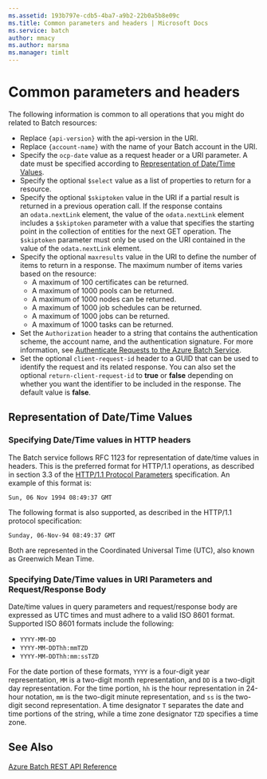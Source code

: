 ```yaml
---
ms.assetid: 193b797e-cdb5-4ba7-a9b2-22b0a5b8e09c
ms.title: Common parameters and headers | Microsoft Docs
ms.service: batch
author: mmacy
ms.author: marsma
ms.manager: timlt
---
```


# Common parameters and headers

The following information is common to all operations that you might do related to Batch resources:

-   Replace `{api-version}` with the api-version in the URI.
-   Replace `{account-name}` with the name of your Batch account in the URI.
-   Specify the `ocp-date` value as a request header or a URI parameter. A date must be specified according to [Representation of Date/Time Values](#representation-of-datetime-values).
-   Specify the optional `$select` value as a list of properties to return for a resource.
-   Specify the optional `$skiptoken` value in the URI if a partial result is returned in a previous operation call. If the response contains an `odata.nextLink` element, the value of the `odata.nextLink` element includes a `$skiptoken` parameter with a value that specifies the starting point in the collection of entities for the next GET operation. The `$skiptoken` parameter must only be used on the URI contained in the value of the `odata.nextLink` element.
-   Specify the optional `maxresults` value in the URI to define the number of items to return in a response. The maximum number of items varies based on the resource:
    -   A maximum of 100 certificates can be returned.
    -   A maximum of 1000 pools can be returned.
    -   A maximum of 1000 nodes can be returned.
    -   A maximum of 1000 job schedules can be returned.
    -   A maximum of 1000 jobs can be returned.
    -   A maximum of 1000 tasks can be returned.
-   Set the `Authorization` header to a string that contains the authentication scheme, the account name, and the authentication signature. For more information, see [Authenticate Requests to the Azure Batch Service](~/documentation/batchservice/authenticate-requests-to-the-azure-batch-service.md).
-   Set the optional `client-request-id` header to a GUID that can be used to identify the request and its related response. You can also set the optional `return-client-request-id` to **true** or **false** depending on whether you want the identifier to be included in the response. The default value is **false**.

## Representation of Date/Time Values

### Specifying Date/Time values in HTTP headers
 The Batch service follows RFC 1123 for representation of date/time values in headers. This is the preferred format for HTTP/1.1 operations, as described in section 3.3 of the [HTTP/1.1 Protocol Parameters](http://go.microsoft.com/fwlink/?linkid=133333) specification. An example of this format is:

`Sun, 06 Nov 1994 08:49:37 GMT`

 The following format is also supported, as described in the HTTP/1.1 protocol specification:

`Sunday, 06-Nov-94 08:49:37 GMT`

 Both are represented in the Coordinated Universal Time (UTC), also known as Greenwich Mean Time.

### Specifying Date/Time values in URI Parameters and Request/Response Body
 Date/time values in query parameters and request/response body are expressed as UTC times and must adhere to a valid ISO 8601 format. Supported ISO 8601 formats include the following:

-   `YYYY-MM-DD`
-   `YYYY-MM-DDThh:mmTZD`
-   `YYYY-MM-DDThh:mm:ssTZD`

 For the date portion of these formats, `YYYY` is a four-digit year representation, `MM` is a two-digit month representation, and `DD` is a two-digit day representation. For the time portion, `hh` is the hour representation in 24-hour notation, `mm` is the two-digit minute representation, and `ss` is the two-digit second representation. A time designator `T` separates the date and time portions of the string, while a time zone designator `TZD` specifies a time zone.

## See Also
 [Azure Batch REST API Reference](~/documentation/batchservice/index.md)

